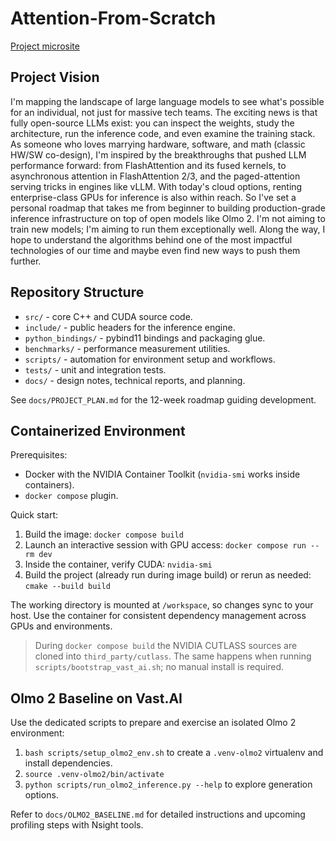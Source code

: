 # Attention-From-Scratch

[Project microsite](https://mauer4.github.io/attention-from-scratch/)

## Project Vision

I'm mapping the landscape of large language models to see what's possible for an individual, not just for massive tech teams. The exciting news is that fully open-source LLMs exist: you can inspect the weights, study the architecture, run the inference code, and even examine the training stack. As someone who loves marrying hardware, software, and math (classic HW/SW co-design), I'm inspired by the breakthroughs that pushed LLM performance forward: from FlashAttention and its fused kernels, to asynchronous attention in FlashAttention 2/3, and the paged-attention serving tricks in engines like vLLM. With today's cloud options, renting enterprise-class GPUs for inference is also within reach. So I've set a personal roadmap that takes me from beginner to building production-grade inference infrastructure on top of open models like Olmo 2. I'm not aiming to train new models; I'm aiming to run them exceptionally well. Along the way, I hope to understand the algorithms behind one of the most impactful technologies of our time and maybe even find new ways to push them further.

## Repository Structure

- `src/` - core C++ and CUDA source code.
- `include/` - public headers for the inference engine.
- `python_bindings/` - pybind11 bindings and packaging glue.
- `benchmarks/` - performance measurement utilities.
- `scripts/` - automation for environment setup and workflows.
- `tests/` - unit and integration tests.
- `docs/` - design notes, technical reports, and planning.

See `docs/PROJECT_PLAN.md` for the 12-week roadmap guiding development.

## Containerized Environment

Prerequisites:

- Docker with the NVIDIA Container Toolkit (`nvidia-smi` works inside containers).
- `docker compose` plugin.

Quick start:

1. Build the image: `docker compose build`
2. Launch an interactive session with GPU access: `docker compose run --rm dev`
3. Inside the container, verify CUDA: `nvidia-smi`
4. Build the project (already run during image build) or rerun as needed: `cmake --build build`

The working directory is mounted at `/workspace`, so changes sync to your host. Use the container for consistent dependency management across GPUs and environments.

> During `docker compose build` the NVIDIA CUTLASS sources are cloned into `third_party/cutlass`. The same happens when running `scripts/bootstrap_vast_ai.sh`; no manual install is required.

## Olmo 2 Baseline on Vast.AI

Use the dedicated scripts to prepare and exercise an isolated Olmo 2 environment:

1. `bash scripts/setup_olmo2_env.sh` to create a `.venv-olmo2` virtualenv and install dependencies.
2. `source .venv-olmo2/bin/activate`
3. `python scripts/run_olmo2_inference.py --help` to explore generation options.

Refer to `docs/OLMO2_BASELINE.md` for detailed instructions and upcoming profiling steps with Nsight tools.
